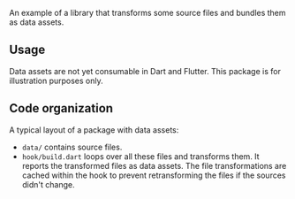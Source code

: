 An example of a library that transforms some source files and bundles them as
data assets.

## Usage

Data assets are not yet consumable in Dart and Flutter.
This package is for illustration purposes only.

## Code organization

A typical layout of a package with data assets:

* `data/` contains source files.
* `hook/build.dart` loops over all these files and transforms them. It reports
  the transformed files as data assets. The file transformations are cached
  within the hook to prevent retransforming the files if the sources didn't
  change.
